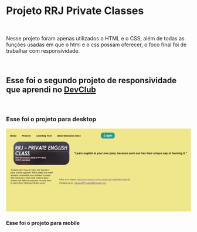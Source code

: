<h1>Projeto RRJ Private Classes</h1>
<br>

<p>Nesse projeto foram apenas utilizados o HTML e o CSS, além de todas as funções usadas em que o html e o css possam oferecer, o foco final foi de trabalhar com responsividade.</p>
<br>

<h2>Esse foi o segundo projeto de responsividade que aprendi no <a href="https://rodolfomori.com.br/devclub">DevClub</a></h2>
<br>


<h3>Esse foi o projeto para desktop</h3>
<img src="https://github.com/Robbie451979/SITE-PROJECT-RRJ-PRIVATE-CLASSES/blob/main/RRJ%20desktop.jpg?raw=true" >
<br>

<h4>Esse foi o projeto para mobile</h4>
<img src="" >
